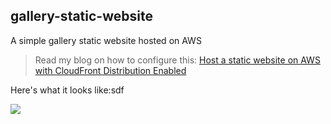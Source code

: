 ## gallery-static-website
A simple gallery static website hosted on AWS

> Read my blog on how to configure this: [Host a static website on AWS with CloudFront Distribution Enabled](https://shravan-kuchkula.github.io/cloud/aws-cloudfront-dist/)

Here's what it looks like:sdf

![](gallery/images/sdfs/aws_cdn9.png)
